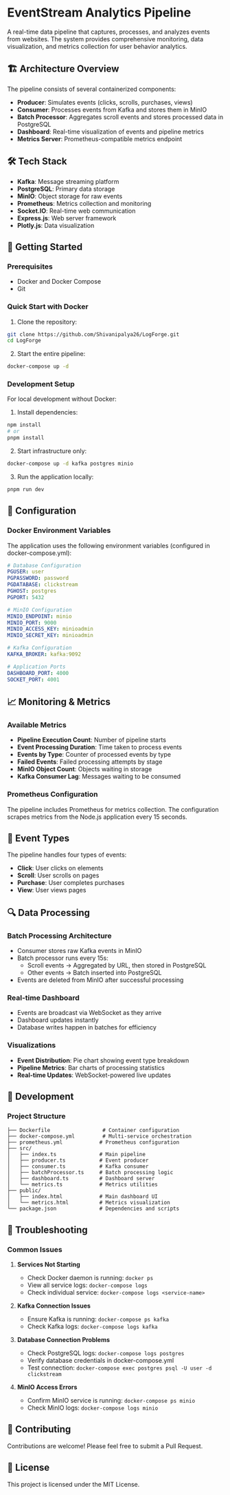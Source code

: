 # EventStream Analytics Pipeline

A real-time data pipeline that captures, processes, and analyzes events from websites. The system provides comprehensive monitoring, data visualization, and metrics collection for user behavior analytics.

## 🏗️ Architecture Overview

The pipeline consists of several containerized components:

- **Producer**: Simulates events (clicks, scrolls, purchases, views)
- **Consumer**: Processes events from Kafka and stores them in MinIO
- **Batch Processor**: Aggregates scroll events and stores processed data in PostgreSQL
- **Dashboard**: Real-time visualization of events and pipeline metrics
- **Metrics Server**: Prometheus-compatible metrics endpoint

## 🛠️ Tech Stack

- **Kafka**: Message streaming platform
- **PostgreSQL**: Primary data storage
- **MinIO**: Object storage for raw events
- **Prometheus**: Metrics collection and monitoring
- **Socket.IO**: Real-time web communication
- **Express.js**: Web server framework
- **Plotly.js**: Data visualization

## 🚀 Getting Started

### Prerequisites

- Docker and Docker Compose
- Git

### Quick Start with Docker

1. Clone the repository:
```bash
git clone https://github.com/Shivanipalya26/LogForge.git
cd LogForge
```

2. Start the entire pipeline:
```bash
docker-compose up -d
```

### Development Setup

For local development without Docker:

1. Install dependencies:
```bash
npm install
# or
pnpm install
```

2. Start infrastructure only:
```bash
docker-compose up -d kafka postgres minio
```

3. Run the application locally:
```bash
pnpm run dev
```

## 🔧 Configuration

### Docker Environment Variables

The application uses the following environment variables (configured in docker-compose.yml):

```yaml
# Database Configuration
PGUSER: user
PGPASSWORD: password
PGDATABASE: clickstream
PGHOST: postgres
PGPORT: 5432

# MinIO Configuration
MINIO_ENDPOINT: minio
MINIO_PORT: 9000
MINIO_ACCESS_KEY: minioadmin
MINIO_SECRET_KEY: minioadmin

# Kafka Configuration
KAFKA_BROKER: kafka:9092

# Application Ports
DASHBOARD_PORT: 4000
SOCKET_PORT: 4001
```
## 📈 Monitoring & Metrics

### Available Metrics

- **Pipeline Execution Count**: Number of pipeline starts
- **Event Processing Duration**: Time taken to process events
- **Events by Type**: Counter of processed events by type
- **Failed Events**: Failed processing attempts by stage
- **MinIO Object Count**: Objects waiting in storage
- **Kafka Consumer Lag**: Messages waiting to be consumed

### Prometheus Configuration

The pipeline includes Prometheus for metrics collection. The configuration scrapes metrics from the Node.js application every 15 seconds.

## 🎯 Event Types

The pipeline handles four types of events:

- **Click**: User clicks on elements
- **Scroll**: User scrolls on pages
- **Purchase**: User completes purchases
- **View**: User views pages

## 🔍 Data Processing

### Batch Processing Architecture

- Consumer stores raw Kafka events in MinIO
- Batch processor runs every 15s:
    - Scroll events → Aggregated by URL, then stored in PostgreSQL
    - Other events → Batch inserted into PostgreSQL
- Events are deleted from MinIO after successful processing

### Real-time Dashboard

- Events are broadcast via WebSocket as they arrive
- Dashboard updates instantly
- Database writes happen in batches for efficiency

### Visualizations
- **Event Distribution**: Pie chart showing event type breakdown
- **Pipeline Metrics**: Bar charts of processing statistics
- **Real-time Updates**: WebSocket-powered live updates

## 🔧 Development

### Project Structure

```
├── Dockerfile                 # Container configuration
├── docker-compose.yml         # Multi-service orchestration
├── prometheus.yml            # Prometheus configuration
├── src/
│   ├── index.ts              # Main pipeline 
│   ├── producer.ts           # Event producer
│   ├── consumer.ts           # Kafka consumer
│   ├── batchProcessor.ts     # Batch processing logic
│   ├── dashboard.ts          # Dashboard server
│   └── metrics.ts            # Metrics utilities
├── public/
│   ├── index.html            # Main dashboard UI
│   └── metrics.html          # Metrics visualization
└── package.json              # Dependencies and scripts
```

## 🐛 Troubleshooting

### Common Issues

1. **Services Not Starting**
   - Check Docker daemon is running: `docker ps`
   - View all service logs: `docker-compose logs`
   - Check individual service: `docker-compose logs <service-name>`

2. **Kafka Connection Issues**
   - Ensure Kafka is running: `docker-compose ps kafka`
   - Check Kafka logs: `docker-compose logs kafka`

3. **Database Connection Problems**
   - Check PostgreSQL logs: `docker-compose logs postgres`
   - Verify database credentials in docker-compose.yml
   - Test connection: `docker-compose exec postgres psql -U user -d clickstream`

4. **MinIO Access Errors**
   - Confirm MinIO service is running: `docker-compose ps minio`
   - Check MinIO logs: `docker-compose logs minio`

## 🤝 Contributing

Contributions are welcome! Please feel free to submit a Pull Request.

## 📄 License

This project is licensed under the MIT License.